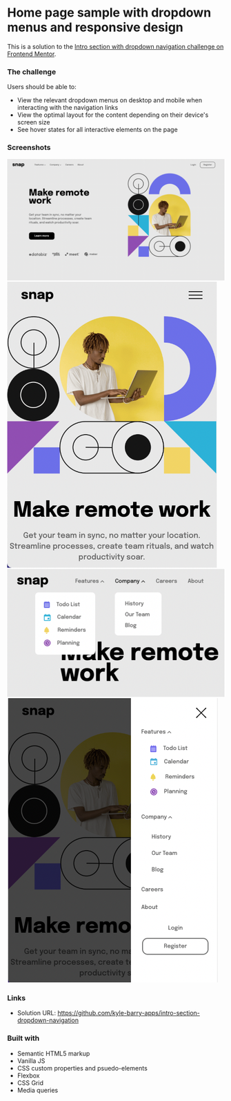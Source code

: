 # Home page sample with dropdown menus and responsive design

This is a solution to the [Intro section with dropdown navigation challenge on Frontend Mentor](https://www.frontendmentor.io/challenges/intro-section-with-dropdown-navigation-ryaPetHE5).

### The challenge

Users should be able to:

- View the relevant dropdown menus on desktop and mobile when interacting with the navigation links
- View the optimal layout for the content depending on their device's screen size
- See hover states for all interactive elements on the page

### Screenshots

![](./screenshots/Screen%20Shot%202022-08-24%20at%209.34.46%20AM.png)
![](./screenshots/Screen%20Shot%202022-08-24%20at%209.35.22%20AM.png)
![](./screenshots/Screen%20Shot%202022-08-24%20at%209.36.09%20AM.png)
![](./screenshots/Screen%20Shot%202022-08-24%20at%209.36.31%20AM.png)

### Links

- Solution URL: https://github.com/kyle-barry-apps/intro-section-dropdown-navigation

### Built with

- Semantic HTML5 markup
- Vanilla JS
- CSS custom properties and psuedo-elements
- Flexbox
- CSS Grid
- Media queries
